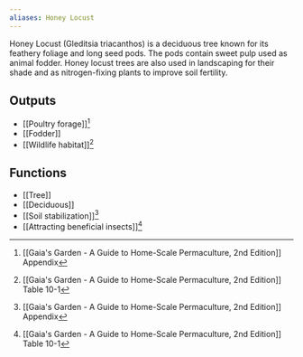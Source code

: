 ```yaml
---
aliases: Honey Locust
---
```

Honey Locust (Gleditsia triacanthos) is a deciduous tree known for its feathery foliage and long seed pods. The pods contain sweet pulp used as animal fodder. Honey locust trees are also used in landscaping for their shade and as nitrogen-fixing plants to improve soil fertility.
## Outputs
- [[Poultry forage]][^1]
- [[Fodder]]
- [[Wildlife habitat]][^2]
## Functions
- [[Tree]]
- [[Deciduous]]
- [[Soil stabilization]][^1]
- [[Attracting beneficial insects]][^2]

[^1]: [[Gaia's Garden - A Guide to Home-Scale Permaculture, 2nd Edition]] Appendix
[^2]: [[Gaia's Garden - A Guide to Home-Scale Permaculture, 2nd Edition]] Table 10-1
